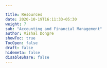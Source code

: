 ```yaml
---

title: Resources
date: 2020-10-19T16:11:33+05:30
weight: 7
sub: "Accounting and Financial Management"
author: Vishal Dongre
showToc: true
TocOpen: false
draft: false
hidemeta: false
disableShare: false
---
```


